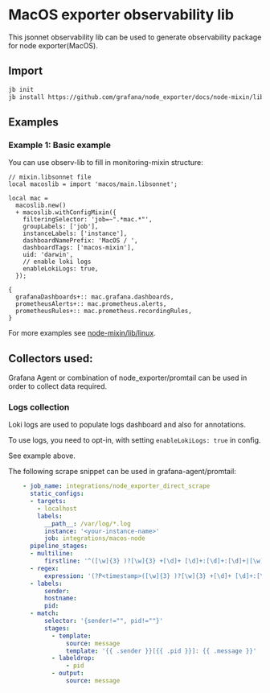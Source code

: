 # MacOS exporter observability lib

This jsonnet observability lib can be used to generate observability package for node exporter(MacOS).

## Import

```sh
jb init
jb install https://github.com/grafana/node_exporter/docs/node-mixin/lib/macos
```

## Examples

### Example 1: Basic example

You can use observ-lib to fill in monitoring-mixin structure:

```jsonnet
// mixin.libsonnet file
local macoslib = import 'macos/main.libsonnet';

local mac =
  macoslib.new()
  + macoslib.withConfigMixin({
    filteringSelector: 'job=~".*mac.*"',
    groupLabels: ['job'],
    instanceLabels: ['instance'],
    dashboardNamePrefix: 'MacOS / ',
    dashboardTags: ['macos-mixin'],
    uid: 'darwin',
    // enable loki logs
    enableLokiLogs: true,
  });

{
  grafanaDashboards+:: mac.grafana.dashboards,
  prometheusAlerts+:: mac.prometheus.alerts,
  prometheusRules+:: mac.prometheus.recordingRules,
}

```
For more examples see [node-mixin/lib/linux](../linux).

## Collectors used:

Grafana Agent or combination of node_exporter/promtail can be used in order to collect data required.

### Logs collection

Loki logs are used to populate logs dashboard and also for annotations.

To use logs, you need to opt-in, with setting `enableLokiLogs: true` in config.

See example above.

The following scrape snippet can be used in grafana-agent/promtail:

```yaml
    - job_name: integrations/node_exporter_direct_scrape
      static_configs:
      - targets:
        - localhost
        labels:
          __path__: /var/log/*.log
          instance: '<your-instance-name>'
          job: integrations/macos-node
      pipeline_stages:
      - multiline:
          firstline: '^([\w]{3} )?[\w]{3} +[\d]+ [\d]+:[\d]+:[\d]+|[\w]{4}-[\w]{2}-[\w]{2} [\w]{2}:[\w]{2}:[\w]{2}(?:[+-][\w]{2})?'
      - regex:
          expression: '(?P<timestamp>([\w]{3} )?[\w]{3} +[\d]+ [\d]+:[\d]+:[\d]+|[\w]{4}-[\w]{2}-[\w]{2} [\w]{2}:[\w]{2}:[\w]{2}(?:[+-][\w]{2})?) (?P<hostname>\S+) (?P<sender>.+?)\[(?P<pid>\d+)\]:? (?P<message>(?s:.*))$'
      - labels:
          sender:
          hostname:
          pid:
      - match:
          selector: '{sender!="", pid!=""}'
          stages:
            - template:
                source: message
                template: '{{ .sender }}[{{ .pid }}]: {{ .message }}'
            - labeldrop:
                - pid
            - output:
                source: message
```
